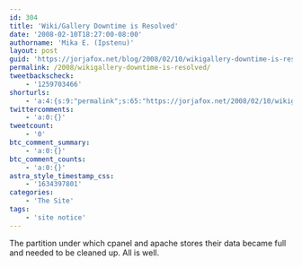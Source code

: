 ```yaml
---
id: 304
title: 'Wiki/Gallery Downtime is Resolved'
date: '2008-02-10T18:27:00-08:00'
authorname: 'Mika E. (Ipstenu)'
layout: post
guid: 'https://jorjafox.net/blog/2008/02/10/wikigallery-downtime-is-resolved/'
permalink: /2008/wikigallery-downtime-is-resolved/
tweetbackscheck:
    - '1259703466'
shorturls:
    - 'a:4:{s:9:"permalink";s:65:"https://jorjafox.net/2008/02/10/wikigallery-downtime-is-resolved/";s:7:"tinyurl";s:26:"http://tinyurl.com/ygevajy";s:4:"isgd";s:18:"http://is.gd/534SV";s:5:"bitly";s:20:"http://bit.ly/8aWBck";}'
twittercomments:
    - 'a:0:{}'
tweetcount:
    - '0'
btc_comment_summary:
    - 'a:0:{}'
btc_comment_counts:
    - 'a:0:{}'
astra_style_timestamp_css:
    - '1634397801'
categories:
    - 'The Site'
tags:
    - 'site notice'
---
```


The partition under which cpanel and apache stores their data became full and needed to be cleaned up. All is well.
